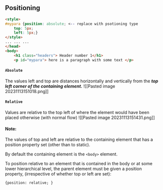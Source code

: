 ## Positioning
```html
<style>
#mypara {position: absolute; <-- replace with psotioning type
	top: 5px;
	left: 5px;}
</style>
... ... ...
</head>
<body>
	<h1 class="headers"> Header number 1</h1>
	<p id="mypara"> here is a paragraph with some text </p>
```
#### `Absolute`
The values left and top are distances horizontally and vertically from the ***top left corner of the containing element.***
![[Pasted image 20231113151018.png]]
#### `Relative`
Values are relative to the top left of where the element would have been placed otherwise (with normal flow)
![[Pasted image 20231113151431.png]]
#### Note:
The values of top and left are relative to the containing element that has a position property set (other than to static).

By default the containing element is the `<body>` element.

To position relative to an element that is contained in the body or at some lower hierarchical level, the parent element must be given a position property, (irrespective of whether top or left are set):

`{position: relative; }`